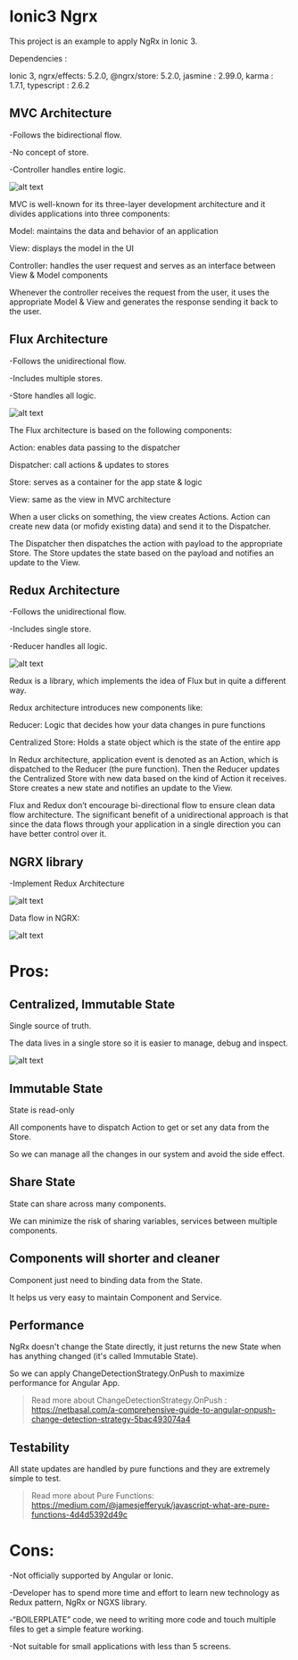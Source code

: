 # Ionic3 Ngrx
This project is an example to apply NgRx in Ionic 3.

Dependencies :

Ionic 3, ngrx/effects: 5.2.0, @ngrx/store: 5.2.0, jasmine : 2.99.0, karma : 1.7.1, typescript : 2.6.2


## MVC Architecture

-Follows the bidirectional flow.

-No concept of store.

-Controller handles entire logic.

![alt text](https://www.tutorialsteacher.com/Content/images/mvc/mvc-architecture.png)

MVC is well-known for its three-layer development architecture and it divides applications into three components:

Model: maintains the data and behavior of an application

View: displays the model in the UI

Controller: handles the user request and serves as an interface between View & Model components

Whenever the controller receives the request from the user, it uses the appropriate Model & View and generates the response sending it back to the user.

## Flux Architecture

-Follows the unidirectional flow.

-Includes multiple stores.

-Store handles all logic.

![alt text](https://lh6.googleusercontent.com/Dm5Ge_yI8JFDBrTd__NLI-UirqyNMVcJTWGno7kQXbwcP9qLMOyKMDPp0uoQIRoADRrKMomOFBNxdiQg26YVXSfYzKlSj9mc0R532ImyU7M23MgKa1lJUS2hEP9PxmcHrb-OPqjjVHA)

The Flux architecture is based on the following components:

Action: enables data passing to the dispatcher

Dispatcher: call actions & updates to stores

Store: serves as a container for the app state & logic

View: same as the view in MVC architecture


When a user clicks on something, the view creates Actions. 
Action can create new data (or mofidy existing data) and send it to the Dispatcher. 

The Dispatcher then dispatches the action with payload to the appropriate Store. 
The Store updates the state based on the payload and notifies an update to the View.


## Redux Architecture

-Follows the unidirectional flow.

-Includes single store.

-Reducer handles all logic.

![alt text](https://lh4.googleusercontent.com/8x2u1K_k8yuhW0YEaKJTSeN18M35ilAG5wKKnP91cS6TI9d6vhhd-gCqdoQr0HL5IGTO1JD6JWGlHJp8LoIAdp3xL5CS70YTH5RgRWp94_FlnhQKfTutQVthyxCRuKrRWzNHYljKESg)

Redux is a library, which implements the idea of Flux but in quite a different way. 

Redux architecture introduces new components like:

Reducer: Logic that decides how your data changes in pure functions

Centralized Store: Holds a state object which is the state of the entire app

In Redux architecture, application event is denoted as an Action, which is dispatched to the Reducer (the pure function).
Then the Reducer updates the Centralized Store with new data based on the kind of Action it receives.
Store creates a new state and notifies an update to the View.


Flux and Redux don’t encourage bi-directional flow to ensure clean data flow architecture. The significant benefit of a unidirectional approach is that since the data flows through your application in a single direction you can have better control over it.

## NGRX library
-Implement Redux Architecture

![alt text](https://lh6.googleusercontent.com/c0NfQ3-FuyhRCviYqXuoD_5-FXuVulrNUIZ_JvLk48CjXXwkBdJtuOMdkgpqzQE8ToMSCkE9JG8ZKfPOSkmDkxENLWx5h4CKe_RZQaLQ513InI5LONPpaowuLum8zleDFDJ0OkjZM80)


Data flow in NGRX:

![alt text](https://lh5.googleusercontent.com/MNcki6oUyEYiJ1oZUCl8VW44QhVb2ujGYKskKCjUdwo2m-HfI9VIktW6AaSExOaSBUv81XtPauNJ-ENhOcpswVvdCF-eomn2HuaVrC-c5KCwk-tofIb5BxAcveKpnygtSdpvRRewj-c)

# Pros:

## Centralized, Immutable State

Single source of truth.

The data lives in a single store so it is easier to manage, debug and inspect.

![alt text](https://lh6.googleusercontent.com/IXrYSc3SD3C_UUZu95usGMFNTgV4eELXEkqQqGV_RsmxvPMBNyIMPmSEPW24u_J43qNfPkvdnaI5ComF6HISEkzt2p6ZqWxcU0J8qIu-iiJLghV3VeSlTMw3MbCxhVsDqu3Ae07DWyA)

## Immutable State

State is read-only

All components have to dispatch Action to get or set any data from the Store.

So we can manage all the changes in our system and avoid the side effect. 

## Share State

State can share across many components. 

We can minimize the risk of sharing variables, services between multiple components.

## Components will shorter and cleaner

Component just need to binding data from the State.

It helps us very easy to maintain Component and Service.

## Performance

NgRx doesn't change the State directly, it just returns the new State when has anything changed (it's called Immutable State).

So we can apply ChangeDetectionStrategy.OnPush to maximize performance for Angular App.

>Read more about ChangeDetectionStrategy.OnPush : https://netbasal.com/a-comprehensive-guide-to-angular-onpush-change-detection-strategy-5bac493074a4

## Testability

All state updates are handled by pure functions and they are extremely simple to test. 

>Read more about Pure Functions: https://medium.com/@jamesjefferyuk/javascript-what-are-pure-functions-4d4d5392d49c

# Cons:

-Not officially supported by Angular or Ionic.

-Developer has to spend more time and effort to learn new technology as Redux pattern, NgRx or NGXS library.

-“BOILERPLATE” code, we need to writing more code and touch multiple files to get a simple feature working.

-Not suitable for small applications with less than 5 screens.
